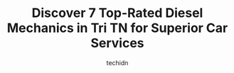 ---
layout: ampstory
image: https://images.unsplash.com/photo-1604755940773-d7d32c4e43e1?ixlib=rb-4.0.3&ixid=MnwxMjA3fDB8MHxwaG90by1wYWdlfHx8fGVufDB8fHx8&auto=format&fit=crop&w=640&h=853&q=80
author: techidn
featured: false
description: Experience the excellence of automotive service by visiting the 7 best Diesel Mechanic in Tri TN, USA. With their expertise, attention to detail, and commitment to customer satisfaction, you
title: Discover 7 Top-Rated Diesel Mechanics in Tri TN for Superior Car Services
cover:
   title: Discover 7 Top-Rated Diesel Mechanics in Tri TN for Superior Car Services
   subtitle: Rickpate
   background: https://images.unsplash.com/photo-1604755940773-d7d32c4e43e1?ixlib=rb-4.0.3&ixid=MnwxMjA3fDB8MHxwaG90by1wYWdlfHx8fGVufDB8fHx8&auto=format&fit=crop&w=640&h=853&q=80

pages: 
 - layout: thirds
   top: <h1>#1 Tsi Diesel Performance and offroad</h1>
   bottom: "<p>Excellent tech. Fast and grate selection of parts and gear. If you value your daily or play things. I suggest you take it to tsi if you want a fare price and as always th</p>"
   background: https://www.knot35.com/toplist/wp-content/uploads/2023/06/best-diesel-mechanic-1-in-tri-tn-1685833949.jpeg
   backgroundblur: true
 - layout: thirds
   top: <h1>#2 Almen Enterprises</h1>
   bottom: "<p>1280 Jan Way, Kingsport, TN 37660, United States</p>"
   background: https://www.knot35.com/toplist/wp-content/uploads/2023/06/best-diesel-mechanic-2-in-tri-tn-1685833950.jpeg
   cta:
      link: https://www.knot35.com/toplist/discover-7-top-rated-diesel-mechanics-in-tri-tn-for-superior-car-services/
      text: Discover 7 Top-Rated Diesel Mechanics in Tri TN for Superior Car Services
 - layout: thirds
   top: <h1>#3 Tals Auto & Truck Repair</h1>
   bottom: "<p>5063 Fort Henry Dr #101, Kingsport, TN 37663, United States</p>"
   background: https://www.knot35.com/toplist/wp-content/uploads/2023/06/best-diesel-mechanic-3-in-tri-tn-1685833950.jpeg
   cta:
      link: https://www.knot35.com/toplist/discover-7-top-rated-diesel-mechanics-in-tri-tn-for-superior-car-services/
      text: Discover 7 Top-Rated Diesel Mechanics in Tri TN for Superior Car Services
 - layout: thirds
   top: <h1>#4 First Line Road Service and Truck Repair</h1>
   bottom: "<p>358 Bob Jobe Rd, Gray, TN 37615, United States</p>"
   background: https://images.unsplash.com/photo-1597773150796-e5c14ebecbf5?ixlib=rb-4.0.3&ixid=MnwxMjA3fDB8MHxwaG90by1wYWdlfHx8fGVufDB8fHx8&auto=format&fit=crop&w=640&h=853&q=80
   cta:
      link: https://www.knot35.com/toplist/discover-7-top-rated-diesel-mechanics-in-tri-tn-for-superior-car-services/
      text: Discover 7 Top-Rated Diesel Mechanics in Tri TN for Superior Car Services
 - layout: thirds
   top: <h1>#5 Busted Nut Diesel</h1>
   bottom: "<p>2860 US-11W, Blountville, TN 37617, United States</p>"
   background: https://images.unsplash.com/photo-1531169509526-f8f1fdaa4a67?ixlib=rb-4.0.3&ixid=MnwxMjA3fDB8MHxwaG90by1wYWdlfHx8fGVufDB8fHx8&auto=format&fit=crop&w=640&h=853&q=80
   cta:
      link: https://www.knot35.com/toplist/discover-7-top-rated-diesel-mechanics-in-tri-tn-for-superior-car-services/
      text: Discover 7 Top-Rated Diesel Mechanics in Tri TN for Superior Car Services
 - layout: thirds
   top: <h1>#6 Hopper Auto & Truck Service</h1>
   bottom: "<p>216 Hopper Rd, Johnson City, TN 37604, United States</p>"
   background: https://images.unsplash.com/photo-1524169358666-79f22534bc6e?ixlib=rb-4.0.3&ixid=MnwxMjA3fDB8MHxwaG90by1wYWdlfHx8fGVufDB8fHx8&auto=format&fit=crop&w=640&h=853&q=80
   cta:
      link: https://www.knot35.com/toplist/discover-7-top-rated-diesel-mechanics-in-tri-tn-for-superior-car-services/
      text: Discover 7 Top-Rated Diesel Mechanics in Tri TN for Superior Car Services
 - layout: thirds
   top: <h1>#7 Doyles Truck Center</h1>
   bottom: "<p>520 W Market St, Johnson City, TN 37604, United States</p>"
   background: https://images.unsplash.com/photo-1527066579998-dbbae57f45ce?ixlib=rb-4.0.3&ixid=MnwxMjA3fDB8MHxwaG90by1wYWdlfHx8fGVufDB8fHx8&auto=format&fit=crop&w=640&h=853&q=80
   cta:
      link: https://www.knot35.com/toplist/discover-7-top-rated-diesel-mechanics-in-tri-tn-for-superior-car-services/
      text: Discover 7 Top-Rated Diesel Mechanics in Tri TN for Superior Car Services
 - layout: thirds
   middle: Continue reading...
   background: https://images.unsplash.com/photo-1608501821300-4f99e58bba77?ixlib=rb-4.0.3&ixid=MnwxMjA3fDB8MHxwaG90by1wYWdlfHx8fGVufDB8fHx8&auto=format&fit=crop&w=640&h=853&q=80
   cta:
      link: https://www.knot35.com/toplist/discover-7-top-rated-diesel-mechanics-in-tri-tn-for-superior-car-services/
      text: Discover 7 Top-Rated Diesel Mechanics in Tri TN for Superior Car Services
      
---
